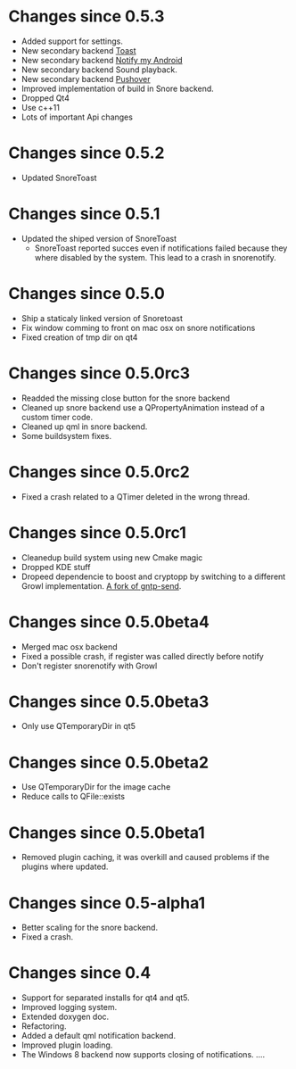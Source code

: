 # Changes since 0.5.3 #
- Added support for settings.
- New secondary backend [Toast](http://supertoasty.com/)
- New secondary backend [Notify my Android](https://www.notifymyandroid.com/)
- New secondary backend Sound playback.
- New secondary backend [Pushover](https://pushover.net/) 
- Improved implementation of build in Snore backend.
- Dropped Qt4
- Use c++11
- Lots of important Api changes

# Changes since 0.5.2 #
- Updated SnoreToast

# Changes since 0.5.1 #
- Updated the shiped version of SnoreToast
	- SnoreToast reported succes even if notifications failed because they where disabled by the system. This lead to a crash in snorenotify.

# Changes since 0.5.0 #
- Ship  a staticaly linked version of Snoretoast
- Fix window comming to front on mac osx on snore notifications
- Fixed creation of tmp dir on qt4

# Changes since 0.5.0rc3 #
- Readded the missing close button for the snore backend
- Cleaned up snore backend use a QPropertyAnimation instead of a custom timer code.
- Cleaned up qml in snore backend.
- Some buildsystem fixes.

# Changes since 0.5.0rc2 #
- Fixed a crash related to a QTimer deleted in the wrong thread.

# Changes since 0.5.0rc1 #
- Cleanedup build system using new Cmake magic
- Dropped KDE stuff
- Dropeed dependencie to boost and cryptopp by switching to a different Growl implementation. [A fork of gntp-send](https://github.com/Snorenotify/SnoreGrowl).


# Changes since 0.5.0beta4 #
- Merged mac osx backend
- Fixed a possible crash, if register was called directly before notify
- Don't register snorenotify with Growl

# Changes since 0.5.0beta3 #
- Only use QTemporaryDir  in qt5

# Changes since 0.5.0beta2 #
- Use  QTemporaryDir for the image cache
- Reduce calls to QFile::exists

# Changes since 0.5.0beta1 #
- Removed plugin caching, it was overkill and caused problems if the plugins where updated.

# Changes since 0.5-alpha1 #
- Better scaling for the snore backend.
- Fixed a crash.

# Changes since 0.4 #
- Support for separated installs for qt4 and qt5.
- Improved logging system.
- Extended doxygen doc.
- Refactoring.
- Added a default qml notification backend.
- Improved plugin loading.
- The Windows 8 backend now supports closing of notifications.
....
